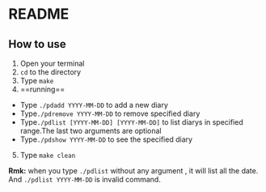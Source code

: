 # README

## How to use

1. Open your terminal 
2. `cd` to the directory
3. Type `make`
4.  ==running== 
   - Type `./pdadd YYYY-MM-DD` to add a new diary
   - Type`./pdremove YYYY-MM-DD` to remove  specified diary
   - Type`./pdlist [YYYY-MM-DD] [YYYY-MM-DD]` to list diarys in specified range.The last two arguments are optional
   - Type`./pdshow YYYY-MM-DD` to see the specified diary
5. Type `make clean` 



**Rmk:** when you type `./pdlist` without any argument , it will list all the date. And `./pdlist YYYY-MM-DD` is invalid command.